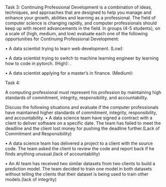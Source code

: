 Task 3:
Continuing Professional Development is a combination of ideas, techniques, and approaches that are designed to help you manage and enhance your growth, abilities and learning as a professional. The field of computer science is changing rapidly, and computer professionals should keep up with recent advancements in the field.
In groups (4-5 students), on a scale of (high, medium, and low) evaluate each one of the following opportunities for Continuing Professional Development:

•	A data scientist trying to learn web development.
(Low):


•	A data scientist trying to switch to machine learning engineer by learning how to code in pytorch.
(High):
.

•	A data scientist applying for a master’s in finance.
(Medium):


 Task 4:

A computing professional must represent his profession by maintaining high standards of commitment, integrity, responsibility, and accountability.

Discuss the following situations and evaluate if the computer professionals have maintained higher standards of commitment, integrity, responsibility, and accountability.
•	A data science team have signed a contract with a client to deliver software on a specific date. The team has failed to meet the deadline and the client lost money for pushing the deadline further.(Lack of Commitment and Responsibility)

•	A data science team has delivered a project to a client with the source code. The team asked the client to review the code and report back if he finds anything unusual.(lack of accountability)

•	An AI team has received two similar datasets from two clients to build a prediction model. The team decided to train one model in both datasets without telling the clients that their dataset is being used to train other models.(lack of integrity)
